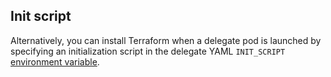 ## Init script

Alternatively, you can install Terraform when a delegate pod is launched by specifying an initialization script in the delegate YAML `INIT_SCRIPT` [environment variable](https://developer.harness.io/docs/platform/delegates/delegate-reference/delegate-environment-variables/).

```bash